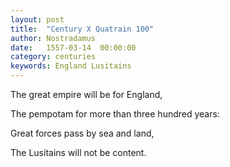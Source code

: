 ```yaml
---
layout: post
title:  "Century X Quatrain 100"
author: Nostradamus
date:   1557-03-14  00:00:00
category: centuries
keywords: England Lusitains
---
```


The great empire will be for England, 

The pempotam for more than three hundred years: 

Great forces pass by sea and land, 

The Lusitains will not be content.
